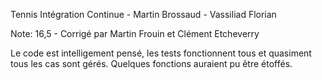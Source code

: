 Tennis Intégration Continue - Martin Brossaud - Vassiliad Florian

Note: 16,5 - Corrigé par Martin Frouin et Clément Etcheverry

Le code est intelligement pensé, les tests fonctionnent tous et quasiment tous les cas sont gérés.
Quelques fonctions auraient pu être étoffés.
